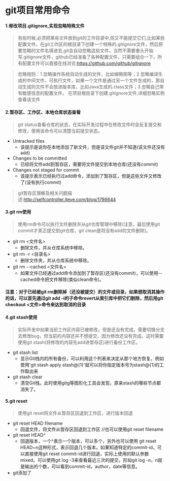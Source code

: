 # git项目常用命令

#### 1.修改项目.gitignore,实现忽略特殊文件

> 有些时候,必须把某些文件放到git的工作目录中,但又不能提交它们,比如某些配置文件。在git工作区的根目录下创建一个特殊的.gitignore文件，然后把要忽略的文件名填进去,git会自动忽略这些文件。当然不需要重头开始写.gitignore文件，github已经准备了各种配置文件，只需要组合一下，所有配置文件可以直接在线浏览:https://github.com/github/gitignore

> 忽略规则：1.忽略操作系统自动生成的文件，比如缩略图等；2.忽略编译生成的中间文件、可执行文件，如果一个文件是通过另一个文件生成的，那自动生成的文件不会放进版本库，比如Java生成的.class文件；3.忽略自己带有敏感信息的配置文件。
> 在项目根目录下创建.gitignore文件,详细忽略实例查看该文件

#### 2.暂存区、工作区、本地仓库状态查看

> git status查看仓库的状态，在实际开发过程中在修改文件时会反复提交和修改，使用该命令可以清楚当前提交状态。

- Untracked files
  - 该提示是说你在本地添加了新文件，但是该文件git并不知道(该文件还没有add)
- Changes to be committed
  - 已经将文件add到暂存区，需要将文件提交到本地仓库(还没有commit)
- Changes not staged for commit
  - 该提示表示已经执行过add命令，添加到了暂存区，但是这些文件又修改了(没有执行commit)

> git暂存区理解及相关问题描述:http://selfcontroller.iteye.com/blog/1786644

#### 3.git rm使用

> 使用rm命令可以执行文件删除并从git仓库管理中移除(注意，最后使用git commit才真正提交到git仓库，git clean是将没有add的文件删除)。

- git rm <文件名>
  - 删除文件，并从仓库系统中移除。
- git rm -r <目录名>
  - 删除文件夹，并从仓库系统中移除。
- git rm --cached <文件名>
  - 如果文件已经通过add命令添加到了暂存区(还没有commit)，可以使用--cached命令把文件移除(类似clean命令)。
#### 注意：对于已经被git rm删除掉（还没被提交）的文件或目录，如果想取消其操作的话，可以首先通过git add -i的子命令revert从索引库中把它们剔除，然后用git checkout <文件>命令来达到取消的目录

#### 4.git stash使用

> 实际开发中如果当前工作区内容已被修改，但是还没有完成。需要切换分支去修改bug，但当前的内容还并不想提交，因为修改还没有完成。这时需要使用git stash(将修改的内容先add进暂存区)进行备份工作区。

- git stash list
  - 显示Git栈内的所有备份，可以利用这个列表来决定从那个地方恢复。例如使用'git stash apply stash@{1}'就可以将你指定版本号为stash@{1}的工作取出来
- git stash clear
  - 清空Git栈。此时使用gitg等图形化工具会发现，原来stash的哪些节点都消失了。

#### 5.git reset

> 使用git reset将文件从暂存区回退到工作区，进行版本回退

- git reset HEAD filename
  - 回退文件，将文件从暂存区回退到工作区  //也可以使用git reset filename
- git reset HEAD^
  - 回退版本，一个^表示一个版本，可以多个，另外也可以使用 git reset HEAD~n这种形式，表示回退几个版本。如果知道特定的commit-id，可以直接使用git reset commit-id进行回退，实际上使用的默认参数mixed。可以使用git log -3来查看最近三次的提交，形如git log -n，n就是输出的个数，可以看到commit-id，author，date等信息。
 - git添加了
